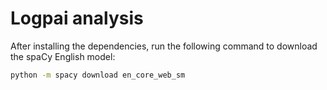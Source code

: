 # Logpai analysis

After installing the dependencies, run the following command to download the spaCy English model:

```sh
python -m spacy download en_core_web_sm
```